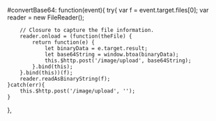 #convertBase64: function(event){
    try{
        var f = event.target.files[0];
        var reader = new FileReader();

        // Closure to capture the file information.
        reader.onload = (function(theFile) {
            return function(e) {
                let binaryData = e.target.result;
                let base64String = window.btoa(binaryData);
                this.$http.post('/image/upload', base64String);
            }.bind(this);
        }.bind(this))(f);
        reader.readAsBinaryString(f);              
    }catch(err){
        this.$http.post('/image/upload', '');
    } 
}, 